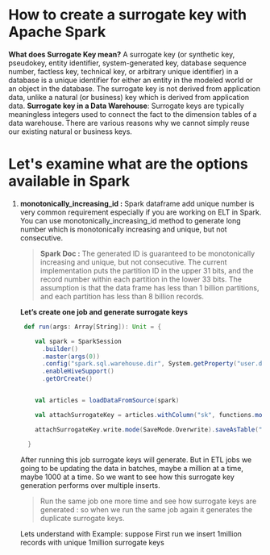 # How to create a surrogate key with Apache Spark

 **What does  Surrogate Key  mean?**
 A surrogate key (or synthetic key, pseudokey, entity identifier, system-generated key, database sequence number, factless key, technical key, or arbitrary unique identifier) in a database is a unique identifier for either an entity in the modeled world or an object in the database. The surrogate key is not derived from application data, unlike a natural (or business) key which is derived from application data.
 **Surrogate key in a Data Warehouse**: Surrogate keys are typically meaningless integers used to connect the fact to the dimension tables of a data warehouse. There are various reasons why we cannot simply reuse our existing natural or business keys.

# Let's examine what are the options available in Spark

 1. **monotonically_increasing_id :** Spark dataframe add unique number is very common requirement especially if you are working on ELT in Spark. You can use monotonically_increasing_id method to generate long number which is monotonically increasing and unique, but not consecutive.
 
 

	>  **Spark Doc :** The generated ID is guaranteed to be monotonically increasing and unique, but not consecutive. The current implementation puts the partition ID in the upper 31 bits, and the record number within each partition in the lower 33 bits. The assumption is that the data frame has less than 1 billion partitions, and each partition has less than 8 billion records.
	
	
	
	**Let’s create one job and generate surrogate keys**
	
	```scala
	 def run(args: Array[String]): Unit = {

	    val spark = SparkSession
	      .builder()
	      .master(args(0))
	      .config("spark.sql.warehouse.dir", System.getProperty("user.dir") + "/spark-warehouse")
	      .enableHiveSupport()
	      .getOrCreate()


	    val articles = loadDataFromSource(spark)

	    val attachSurrogateKey = articles.withColumn("sk", functions.monotonically_increasing_id())

	    attachSurrogateKey.write.mode(SaveMode.Overwrite).saveAsTable("articles_tbl")

	  }

	```
	After running this job surrogate keys will generate. But in ETL jobs we going to be updating the data in batches, maybe a million at a time, maybe 1000 at a time. So we want to see how this surrogate key generation performs over multiple inserts.

	> Run the same job one more time and see how surrogate keys are generated : so when we run the same job again it generates the duplicate surrogate keys.

	Lets understand with Example: suppose First run we insert 1million records with unique 1million surrogate keys
 
 
 
<!--stackedit_data:
eyJoaXN0b3J5IjpbLTgwMzk0MTc3MiwxOTM3MDU1ODk2LDM1MT
IzNjQ0NCwtMTI3OTAzMDA2OSwzNjMwNDkyOTUsLTIxMjI0NTgx
MDIsLTkwOTc3NDMxMCwxMTQ3NjU0ODMsLTU1ODkwODA3NywtMT
A0ODQ3NTk0NSwtMjA4ODc0NjYxMiwtNDUyODAyMDQ0LDYzNzIx
ODM4NywxMzcwNzAzMjQ1LDEwNzcyNjIyNTksMjU2NjIwODQ0LD
EwOTYxNTI2OSwtMzk3NzM3OTM1LDIwMTY5MTExNzAsLTEzMTA0
MDE5MDBdfQ==
-->